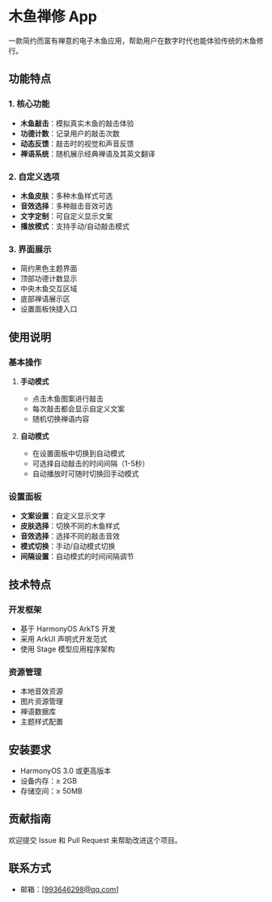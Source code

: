 

# 木鱼禅修 App

一款简约而富有禅意的电子木鱼应用，帮助用户在数字时代也能体验传统的木鱼修行。

## 功能特点

### 1. 核心功能
- **木鱼敲击**：模拟真实木鱼的敲击体验
- **功德计数**：记录用户的敲击次数
- **动态反馈**：敲击时的视觉和声音反馈
- **禅语系统**：随机展示经典禅语及其英文翻译

### 2. 自定义选项
- **木鱼皮肤**：多种木鱼样式可选
- **音效选择**：多种敲击音效可选
- **文字定制**：可自定义显示文案
- **播放模式**：支持手动/自动敲击模式

### 3. 界面展示
- 简约黑色主题界面
- 顶部功德计数显示
- 中央木鱼交互区域
- 底部禅语展示区
- 设置面板快捷入口

## 使用说明

### 基本操作
1. **手动模式**
   - 点击木鱼图案进行敲击
   - 每次敲击都会显示自定义文案
   - 随机切换禅语内容

2. **自动模式**
   - 在设置面板中切换到自动模式
   - 可选择自动敲击的时间间隔（1-5秒）
   - 自动播放时可随时切换回手动模式

### 设置面板
- **文案设置**：自定义显示文字
- **皮肤选择**：切换不同的木鱼样式
- **音效选择**：选择不同的敲击音效
- **模式切换**：手动/自动模式切换
- **间隔设置**：自动模式的时间间隔调节

## 技术特点

### 开发框架
- 基于 HarmonyOS ArkTS 开发
- 采用 ArkUI 声明式开发范式
- 使用 Stage 模型应用程序架构

### 资源管理
- 本地音效资源
- 图片资源管理
- 禅语数据库
- 主题样式配置

## 安装要求

- HarmonyOS 3.0 或更高版本
- 设备内存：≥ 2GB
- 存储空间：≥ 50MB


## 贡献指南

欢迎提交 Issue 和 Pull Request 来帮助改进这个项目。


## 联系方式

- 邮箱：[993646298@qq.com]

